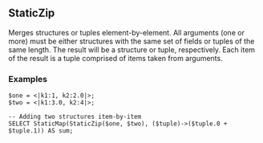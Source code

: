 ## StaticZip

Merges structures or tuples element-by-element. All arguments (one or more) must be either structures with the same set of fields or tuples of the same length.
The result will be a structure or tuple, respectively.
Each item of the result is a tuple comprised of items taken from arguments.

### Examples

```yql
$one = <|k1:1, k2:2.0|>;
$two = <|k1:3.0, k2:4|>;

-- Adding two structures item-by-item
SELECT StaticMap(StaticZip($one, $two), ($tuple)->($tuple.0 + $tuple.1)) AS sum;
```


